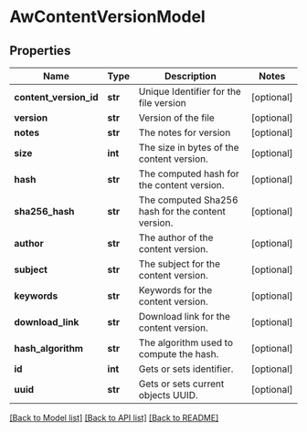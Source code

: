 # AwContentVersionModel

## Properties
Name | Type | Description | Notes
------------ | ------------- | ------------- | -------------
**content_version_id** | **str** | Unique Identifier for the file version | [optional] 
**version** | **str** | Version of the file | [optional] 
**notes** | **str** | The notes for version | [optional] 
**size** | **int** | The size in bytes of the content version. | [optional] 
**hash** | **str** | The computed hash for the content version. | [optional] 
**sha256_hash** | **str** | The computed Sha256 hash for the content version. | [optional] 
**author** | **str** | The author of the content version. | [optional] 
**subject** | **str** | The subject for the content version. | [optional] 
**keywords** | **str** | Keywords for the content version. | [optional] 
**download_link** | **str** | Download link for the content version. | [optional] 
**hash_algorithm** | **str** | The algorithm used to compute the hash. | [optional] 
**id** | **int** | Gets or sets identifier. | [optional] 
**uuid** | **str** | Gets or sets current objects UUID. | [optional] 

[[Back to Model list]](../README.md#documentation-for-models) [[Back to API list]](../README.md#documentation-for-api-endpoints) [[Back to README]](../README.md)



